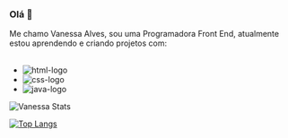 ### Olá :honeybee:


Me chamo Vanessa Alves, sou uma Programadora Front End, atualmente estou aprendendo e criando projetos com:
<br>
<br> 
  - <img src="https://img.shields.io/badge/HTML5-E34F26?style=for-the-badge&logo=html5&logoColor=white" alt="html-logo" />
  - <img src="https://img.shields.io/badge/CSS3-1572B6?style=for-the-badge&logo=css3&logoColor=white" alt="css-logo" />
  - <img src="https://img.shields.io/badge/Java-ED8B00?style=for-the-badge&logo=openjdk&logoColor=white" alt="java-logo" />

  ![Vanessa Stats](https://github-readme-stats.vercel.app/api?username=vanealvess&show_icons=true&theme=radical)
  
  
  [![Top Langs](https://github-readme-stats.vercel.app/api/top-langs/?username=vanealvess)](https://github.com/anuraghazra/github-readme-stats)
  
 
